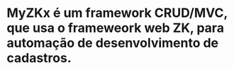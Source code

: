 # MyZKx é um framework CRUD/MVC, que usa o frameweork web ZK, para automação de desenvolvimento de cadastros.

